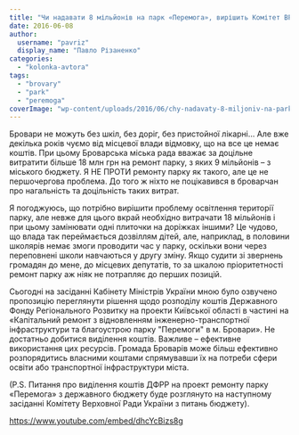```yaml
---
title: "Чи надавати 8 мільйонів на парк «Перемога», вирішить Комітет ВРУ з питань бюджету"
date: 2016-06-08
author: 
  username: "pavriz"
  display_name: "Павло Різаненко"
categories: 
  - "kolonka-avtora"
tags: 
  - "brovary"
  - "park"
  - "peremoga"
coverImage: "wp-content/uploads/2016/06/chy-nadavaty-8-miljoniv-na-park.jpg"
---
```


Бровари не можуть без шкіл, без доріг, без пристойної лікарні… Але вже декілька років чуємо від місцевої влади відмовку, що на все це немає коштів. При цьому Броварська міська рада вважає за доцільне витратити більше 18 млн грн на ремонт парку, з яких 9 мільйонів – з міського бюджету. Я НЕ ПРОТИ ремонту парку як такого, але це не першочергова проблема. До того ж ніхто не поцікавився в броварчан про нагальність та доцільність таких витрат.

Я погоджуюсь, що потрібно вирішити проблему освітлення території парку, але невже для цього вкрай необхідно витрачати 18 мільйонів і при цьому замінювати одні плиточки на доріжках іншими? Це чудово, що влада так переймається дозвіллям дітей, але, наприклад, в половини школярів немає змоги проводити час у парку, оскільки вони через переповнені школи навчаються у другу зміну. Якщо судити зі звернень громадян до мене, до місцевих депутатів, то за шкалою пріоритетності ремонт парку аж ніяк не потрапляє до перших позицій.

Сьогодні на засіданні Кабінету Міністрів України мною було озвучено пропозицію переглянути рішення щодо розподілу коштів Державного Фонду Регіонального Розвитку на проекти Київської області в частині на «Капітальний ремонт з відновленням інженерно-транспортної інфраструктури та благоустрою парку "Перемоги" в м. Бровари». Не достатньо добитися виділення коштів. Важливе – ефективне використання цих ресурсів. Громада Броварів може більш ефективно розпорядитись власними коштами спрямувавши їх на потреби сфери освіти або транспортної інфраструктури міста.

(P.S. Питання про виділення коштів ДФРР на проект ремонту парку «Перемога» з державного бюджету буде розглянуто на наступному засіданні Комітету Верховної Ради України з питань бюджету).

https://www.youtube.com/embed/dhcYcBizs8g
